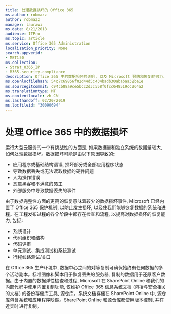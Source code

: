 ```yaml
---
title: 处理数据损坏的 Office 365
ms.author: robmazz
author: robmazz
manager: laurawi
ms.date: 8/21/2018
audience: ITPro
ms.topic: article
ms.service: Office 365 Administration
localization_priority: None
search.appverid:
- MET150
ms.collection:
- Strat_O365_IP
- M365-security-compliance
description: Office 365 中的数据损坏的说明, 以及 Microsoft 预防和恢复的努力。
ms.openlocfilehash: 54c7c69856f02d44d5c434badb30ababaa32ba1e
ms.sourcegitcommit: c94cb88a9ce5bcc2d3c558f0fcc648519cc264a2
ms.translationtype: MT
ms.contentlocale: zh-CN
ms.lasthandoff: 02/20/2019
ms.locfileid: "30090694"
---
```

# <a name="dealing-with-data-corruption-in-office-365"></a>处理 Office 365 中的数据损坏

运行大型云服务的一个有挑战性的方面是, 如果数据量和独立系统的数据量较大, 如何处理数据损坏。数据损坏可能是由以下原因导致的:
- 应用程序或基础结构错误, 损坏部分或全部应用程序状态 
- 导致数据丢失或无法读取数据的硬件问题 
- 人为操作错误 
- 恶意黑客和不满意的员工 
- 外部服务中导致数据丢失的事件 

由于数据完整性方面的更高的恢复意味着较少的数据损坏事件, Microsoft 已经内置了 Office 365 保护机制, 以防止发生损坏, 以及使我们能够恢复数据的系统和进程。在工程发布过程的各个阶段中都存在检查和流程, 以提高对数据损坏的恢复能力, 包括:
- 系统设计
- 代码组织和结构 
- 代码评审 
- 单元测试、集成测试和系统测试
- 行程线路测试/关口 

在 Office 365 生产环境中, 数据中心之间的对等复制可确保始终有任何数据的多个活动副本。标准图像和脚本用于恢复丢失的服务器, 复制的数据用于还原客户数据。由于内置的数据弹性检查和过程, Microsoft 在 SharePoint Online 和我们的内部代码中使用内置复制功能, 仅维护 Office 365 信息系统文档 (包括与安全相关的文档) 的备份存储库工具, 源仓库。系统文档存储在 SharePoint Online 中, 源仓库包含系统和应用程序映像。SharePoint Online 和源仓库都使用版本控制, 并在近实时进行复制。 